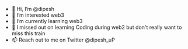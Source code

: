 - 👋 Hi, I’m @dipesh 
- 👀 I’m interested web3
- 🌱 I’m currently learning web3
- 💞️ I missed out on learning Coding during web2 but don't really want to miss this train 
- 📫 Reach out to me on Twitter @dipesh_uP 

<!---
dipeshpuri/dipeshpuri is a ✨ special ✨ repository because its `README.md` (this file) appears on your GitHub profile.
You can click the Preview link to take a look at your changes.
--->

